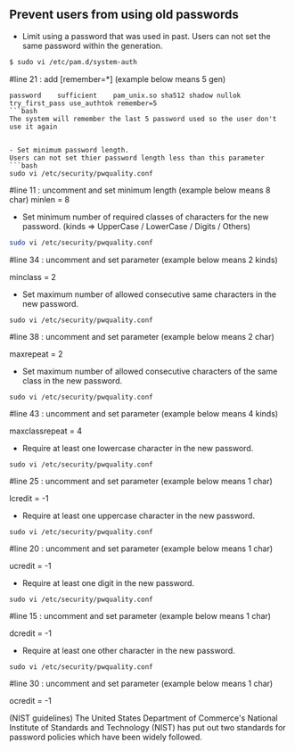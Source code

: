 ## Prevent users from using old passwords

- Limit using a password that was used in past.
Users can not set the same password within the generation.

```bash
$ sudo vi /etc/pam.d/system-auth
```

#line 21 : add [remember=*] (example below means 5 gen)
```
password    sufficient    pam_unix.so sha512 shadow nullok try_first_pass use_authtok remember=5
```bash
The system will remember the last 5 password used so the user don't use it again


- Set minimum password length.
Users can not set thier password length less than this parameter
```bash
sudo vi /etc/security/pwquality.conf
```
#line 11 : uncomment and set minimum length (example below means 8 char)
minlen = 8


- Set minimum number of required classes of characters for the new password.
(kinds ⇒ UpperCase / LowerCase / Digits / Others)
```bash
sudo vi /etc/security/pwquality.conf
```
#line 34 : uncomment and set parameter (example below means 2 kinds)

minclass = 2

 - Set maximum number of allowed consecutive same characters in the new password.
 ```
sudo vi /etc/security/pwquality.conf
```
#line 38 : uncomment and set parameter (example below means 2 char)

maxrepeat = 2

- Set maximum number of allowed consecutive characters of the same class in the new password.
```
sudo vi /etc/security/pwquality.conf
```
#line 43 : uncomment and set parameter (example below means 4 kinds)

maxclassrepeat = 4

- Require at least one lowercase character in the new password.
```
sudo vi /etc/security/pwquality.conf
```
#line 25 : uncomment and set parameter (example below means 1 char)

lcredit = -1

- Require at least one uppercase character in the new password.
```
sudo vi /etc/security/pwquality.conf
```
#line 20 : uncomment and set parameter (example below means 1 char)

ucredit = -1

- Require at least one digit in the new password.
```
sudo vi /etc/security/pwquality.conf
```
#line 15 : uncomment and set parameter (example below means 1 char)

dcredit = -1

-  	Require at least one other character in the new password.
```
sudo vi /etc/security/pwquality.conf
```
#line 30 : uncomment and set parameter (example below means 1 char)

ocredit = -1

(NIST guidelines)
The United States Department of Commerce's National Institute of Standards and Technology (NIST) has put out two standards for password policies which have been widely followed.
